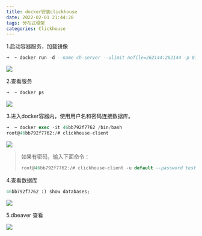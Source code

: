 ```yaml
---
title: docker安装clickhouse
date: 2022-02-01 21:44:28
tags: 分布式框架
categories: Clickhouse
---
```


1.启动容器服务，加载镜像

```sql
➜  ~ docker run -d --name ch-server --ulimit nofile=262144:262144 -p 8123:8123 -p 9000:9000 -p 9009:9009 yandex/clickhouse-server
```

![](https://tva1.sinaimg.cn/large/008i3skNly1gyycj48p14j31py0g4tcd.jpg)

2.查看服务

```sql
➜  ~ docker ps
```

![](https://tva1.sinaimg.cn/large/008i3skNly1gyycjh5146j31yy05075c.jpg)

3.进入docker容器内，使用用户名和密码连接数据库。

```sql
➜  ~ docker exec -it 46bb792f7762 /bin/bash
root@46bb792f7762:/# clickhouse-client
```

![](https://tva1.sinaimg.cn/large/008i3skNly1gyycl6slqwj30w008qjsx.jpg)

>如果有密码，输入下面命令：
>
>```sql
>root@46bb792f7762:/# clickhouse-client -u default --password test
>```

4.查看数据库

```sql
46bb792f7762 :) show databases;
```

![](https://tva1.sinaimg.cn/large/008i3skNly1gyydfocs7yj30r00fyq3t.jpg)

5.dbeaver 查看

![](https://tva1.sinaimg.cn/large/008i3skNly1gyydcukk8nj318m0u0q6x.jpg)
